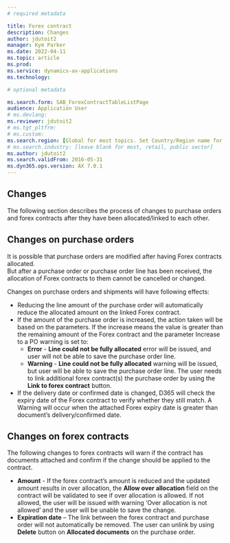 ```yaml
---
# required metadata

title: Forex contract
description: Changes
author: jdutoit2
manager: Kym Parker
ms.date: 2022-04-11
ms.topic: article
ms.prod: 
ms.service: dynamics-ax-applications
ms.technology: 

# optional metadata

ms.search.form: SAB_ForexContractTableListPage
audience: Application User
# ms.devlang: 
ms.reviewer: jdutoit2
# ms.tgt_pltfrm: 
# ms.custom: 
ms.search.region: [Global for most topics. Set Country/Region name for localizations]
# ms.search.industry: [leave blank for most, retail, public sector]
ms.author: jdutoit2
ms.search.validFrom: 2016-05-31
ms.dyn365.ops.version: AX 7.0.1
---
```


## Changes
The following section describes the process of changes to purchase orders and forex contracts after they have been allocated/linked to each other.

## Changes on purchase orders
It is possible that purchase orders are modified after having Forex contracts allocated. <br>
But after a purchase order or purchase order line has been received, the allocation of Forex contracts to them cannot be cancelled or changed. <br>

Changes on purchase orders and shipments will have following effects:
-	Reducing the line amount of the purchase order will automatically reduce the allocated amount on the linked Forex contract.
-	If the amount of the purchase order is increased, the action taken will be based on the parameters.  If the increase means the value is greater than the remaining amount of the Forex contract and the parameter Increase to a PO warning is set to:
    -	**Error** - **Line could not be fully allocated** error will be issued, and user will not be able to save the purchase order line.
    - **Warning** - **Line could not be fully allocated** warning will be issued, but user will be able to save the purchase order line. The user needs to link additional forex contract(s) the purchase order by using the **Link to forex contract** button.
-	If the delivery date or confirmed date is changed, D365 will check the expiry date of the Forex contract to verify whether they still match. A Warning will occur when the attached Forex expiry date is greater than document’s delivery/confirmed date.

## Changes on forex contracts
The following changes to forex contracts will warn if the contract has documents attached and confirm if the change should be applied to the contract. <br>
- **Amount** - If the forex contract’s amount is reduced and the updated amount results in over allocation, the **Allow over allocation** field on the contract will be validated to see if over allocation is allowed. If not allowed, the user will be issued with warning ‘Over allocation is not allowed’ and the user will be unable to save the change.
-	**Expiration date** – The link between the forex contract and purchase order will not automatically be removed. The user can unlink by using **Delete** button on **Allocated documents** on the purchase order.
